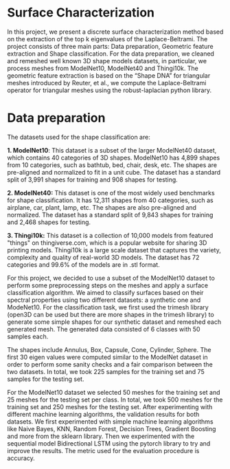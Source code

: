 # Surface Characterization
In this project, we present a discrete surface characterization method based on the extraction of the top k eigenvalues of the Laplace-Beltrami. The project consists of three main parts: Data preparation, Geometric feature extraction and Shape classification. For the data preparation, we cleaned and remeshed well known 3D shape models datasets, in particular, we process meshes from ModelNet10, ModelNet40 and Thingi10k. The geometric feature extraction is based on the “Shape DNA” for triangular meshes introduced by Reuter, et al., we compute the Laplace-Beltrami operator for triangular meshes using the robust-laplacian python library. 

# Data preparation 
The datasets used for the shape classification are:

**1. ModelNet10**: This dataset is a subset of the larger ModelNet40 dataset, which contains 40 categories of 3D shapes. ModelNet10 has 4,899 shapes from 10 categories, such as bathtub, bed, chair, desk, etc. The shapes are pre-aligned and normalized to fit in a unit cube. The dataset has a standard split of 3,991 shapes for training and 908 shapes for testing.

**2. ModelNet40:** This dataset is one of the most widely used benchmarks for shape classification. It has 12,311 shapes from 40 categories, such as airplane, car, plant, lamp, etc. The shapes are also pre-aligned and normalized. The dataset has a standard split of 9,843 shapes for training and 2,468 shapes for testing. 

**3. Thingi10k:** This dataset is a collection of 10,000 models from featured "things" on thingiverse.com, which is a popular website for sharing 3D printing models. Thingi10k is a large scale dataset that captures the variety, complexity and quality of real-world 3D models. The dataset has 72 categories and 99.6% of the models are in .stl format.

For this project, we decided to use a subset of the ModelNet10 dataset to perform some preprocessing steps on the meshes and apply a surface classification algorithm. We aimed to classify surfaces based on their spectral properties using two different datasets: a synthetic one and ModeNet10. For the classification task, we first used the trimesh library (open3D can be used but there are more shapes in the trimesh library) to generate some simple shapes for our synthetic dataset and remeshed each generated mesh. The generated data consisted of 6 classes with 50 samples each. 

The shapes include Annulus, Box, Capsule, Cone, Cylinder, Sphere. The first 30 eigen values were computed similar to the ModelNet dataset in order to perform some sanity checks and a fair comparison between the two datasets. In total, we took 225 samples for the training set and 75 samples for the testing set. 

For the ModelNet10 dataset we selected 50 meshes for the training set and 25 meshes for the testing set per class. In total, we took 500 meshes for the training set and 250 meshes for the testing set. After experimenting with different machine learning algorithms, the validation results for both datasets.  We first experimented with simple machine learning algorithms like Naive Bayes, KNN, Random Forest, Decision Trees, Gradient Boosting and more from the sklearn library. Then we experimented with the sequential model Bidirectional LSTM using the pytorch library to try and improve the results. The metric used for the evaluation procedure is accuracy. 






